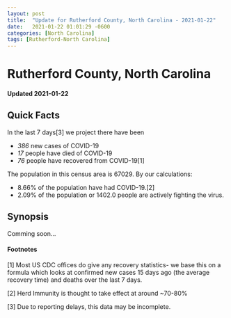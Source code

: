 ```yaml
---
layout: post
title:  "Update for Rutherford County, North Carolina - 2021-01-22"
date:   2021-01-22 01:01:29 -0600
categories: [North Carolina]
tags: [Rutherford-North Carolina]
---
```


# Rutherford County, North Carolina
#### Updated 2021-01-22

## Quick Facts

In the last 7 days[3] we project there have been
- *386* new cases of COVID-19
- *17* people have died of COVID-19
- *76* people have recovered from COVID-19[1]

The population in this census area is 67029. By our calculations:
- 8.66% of the population have had COVID-19.[2]
- 2.09% of the population or 1402.0 people are actively fighting the virus.

## Synopsis

Comming soon...


#### Footnotes

[1] Most US CDC offices do give any recovery statistics- we base this on a formula which looks at confirmed new cases
15 days ago (the average recovery time) and deaths over the last 7 days.

[2] Herd Immunity is thought to take effect at around ~70-80%

[3] Due to reporting delays, this data may be incomplete.
 
    
